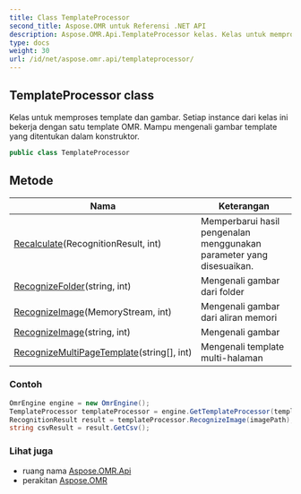 ```yaml
---
title: Class TemplateProcessor
second_title: Aspose.OMR untuk Referensi .NET API
description: Aspose.OMR.Api.TemplateProcessor kelas. Kelas untuk memproses template dan gambar.  Setiap instance dari kelas ini bekerja dengan satu template OMR. Mampu mengenali gambar template yang ditentukan dalam konstruktor.
type: docs
weight: 30
url: /id/net/aspose.omr.api/templateprocessor/
---
```

## TemplateProcessor class

Kelas untuk memproses template dan gambar.  Setiap instance dari kelas ini bekerja dengan satu template OMR. Mampu mengenali gambar template yang ditentukan dalam konstruktor.

```csharp
public class TemplateProcessor
```

## Metode

| Nama | Keterangan |
| --- | --- |
| [Recalculate](../../aspose.omr.api/templateprocessor/recalculate/)(RecognitionResult, int) | Memperbarui hasil pengenalan menggunakan parameter yang disesuaikan. |
| [RecognizeFolder](../../aspose.omr.api/templateprocessor/recognizefolder/)(string, int) | Mengenali gambar dari folder |
| [RecognizeImage](../../aspose.omr.api/templateprocessor/recognizeimage/#recognizeimage)(MemoryStream, int) | Mengenali gambar dari aliran memori |
| [RecognizeImage](../../aspose.omr.api/templateprocessor/recognizeimage/#recognizeimage_1)(string, int) | Mengenali gambar |
| [RecognizeMultiPageTemplate](../../aspose.omr.api/templateprocessor/recognizemultipagetemplate/)(string[], int) | Mengenali template multi-halaman |

### Contoh

```csharp
OmrEngine engine = new OmrEngine();
TemplateProcessor templateProcessor = engine.GetTemplateProcessor(templatePath);
RecognitionResult result = templateProcessor.RecognizeImage(imagePath);
string csvResult = result.GetCsv();
```

### Lihat juga

* ruang nama [Aspose.OMR.Api](../../aspose.omr.api/)
* perakitan [Aspose.OMR](../../)


